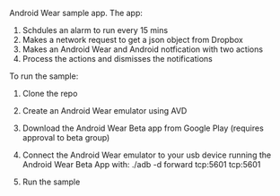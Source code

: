 Android Wear sample app. The app:

1. Schdules an alarm to run every 15 mins
2. Makes a network request to get a json object from Dropbox
3. Makes an Android Wear and Android notfication with two actions
4. Process the actions and dismisses the notifications 


To run the sample:

1. Clone the repo

2. Create an Android Wear emulator using AVD

3. Download the Android Wear Beta app from Google Play (requires approval to beta group)

4. Connect the Android Wear emulator to your usb device running the Android Wear Beta App with: ./adb -d forward tcp:5601 tcp:5601

5. Run the sample 
